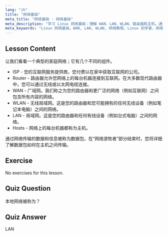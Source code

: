 ```yaml
---
lang: "zh"
title: "网络基础"
meta_title: "网络基础 - 网络基础"
meta_description: "学习 Linux 网络基础：理解 WAN、LAN、WLAN、路由器和主机。通过这份初学者指南开始您的网络之旅！"
meta_keywords: "Linux 网络基础，WAN, LAN, WLAN, 网络教程，Linux 初学者，网络指南，Linux 概念"
---
```


## Lesson Content

让我们看看一个典型的家庭网络；它有几个不同的组件。

- ISP - 您的互联网服务提供商，您付费以在家中获取互联网的公司。
- Router - 路由器允许您网络上的每台机器连接到互联网。在大多数现代路由器中，您可以通过无线或以太网电缆连接。
- WAN - 广域网。我们称之为您的路由器和更广泛的网络（例如互联网）之间包含所有内容的网络。
- WLAN - 无线局域网。这是您的路由器和您可能拥有的任何无线设备（例如笔记本电脑）之间的网络。
- LAN - 局域网。这是您的路由器和任何有线设备（例如台式电脑）之间的网络。
- Hosts - 网络上的每台机器都称为主机。

通过网络传输的数据和信息被称为数据包，在“网络游牧者”部分结束时，您将详细了解数据包如何在主机之间传输。

## Exercise

No exercises for this lesson.

## Quiz Question

本地网络被称为？

## Quiz Answer

LAN
